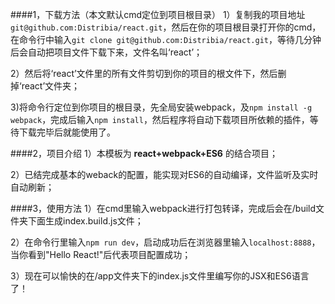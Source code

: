 ####1，下载方法（本文默认cmd定位到项目根目录）
1）复制我的项目地址`git@github.com:Distribia/react.git`，然后在你的项目根目录打开你的cmd，在命令行中输入`git clone git@github.com:Distribia/react.git`，等待几分钟后会自动把项目文件下载下来，文件名叫‘react’；

2）然后将‘react’文件里的所有文件剪切到你的项目的根文件下，然后删掉‘react’文件夹；

3)将命令行定位到你项目的根目录，先全局安装webpack，及`npm install -g webpack`，完成后输入`npm install`，然后程序将自动下载项目所依赖的插件，等待下载完毕后就能使用了。

####2，项目介绍
1）本模板为 **react+webpack+ES6** 的结合项目；

2）已结完成基本的weback的配置，能实现对ES6的自动编译，文件监听及实时自动刷新；

####3，使用方法
1）在cmd里输入webpack进行打包转译，完成后会在/build文件夹下面生成index.build.js文件；

2）在命令行里输入`npm run dev`，启动成功后在浏览器里输入`localhost:8888`，当你看到"Hello React!"后代表项目配置成功；

3）现在可以愉快的在/app文件夹下的index.js文件里编写你的JSX和ES6语言了！
